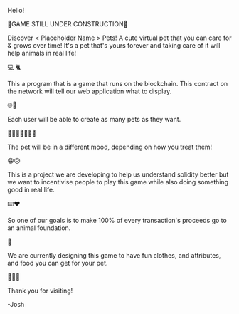 Hello!

🚧GAME STILL UNDER CONSTRUCTION🚧

Discover < Placeholder Name > Pets! A cute virtual pet that you can care for & grows over time! It's a pet that's yours forever and taking care of it will help animals in real life! 
 
💻 🐈


This a program that is a game that runs on the blockchain. This contract on the network will tell our web application what to display. 
 
🌐🧠
 
 
Each user will be able to create as many pets as they want.

🐹🦎🦔🐇🐰🐶🐠
  
  
The pet will be in a different mood, depending on how you treat them!

😀😥
 
 
This is a project we are developing to help us understand solidity better but we want to incentivise people to play this game while also doing something good in real life.

⌨️❤️
 
 
So one of our goals is to make 100% of every transaction's proceeds go to an animal foundation.

💸


We are currently designing this game to have fun clothes, and attributes, and food you can get for your pet.

👗🎨🍰

Thank you for visiting!

-Josh
